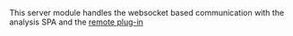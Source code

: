This server module handles the websocket based communication with
the analysis SPA and the [remote plug-in](../plugins)